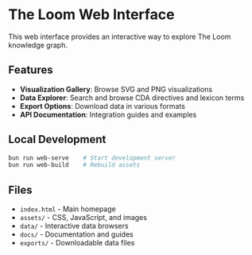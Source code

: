 # The Loom Web Interface

This web interface provides an interactive way to explore The Loom knowledge graph.

## Features

- **Visualization Gallery**: Browse SVG and PNG visualizations
- **Data Explorer**: Search and browse CDA directives and lexicon terms
- **Export Options**: Download data in various formats
- **API Documentation**: Integration guides and examples

## Local Development

```bash
bun run web-serve    # Start development server
bun run web-build    # Rebuild assets
```

## Files

- `index.html` - Main homepage
- `assets/` - CSS, JavaScript, and images
- `data/` - Interactive data browsers
- `docs/` - Documentation and guides
- `exports/` - Downloadable data files
